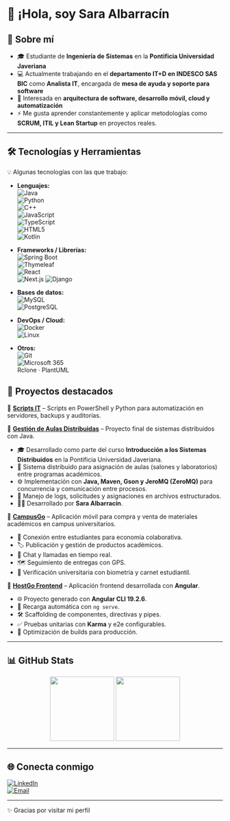 # 👋 ¡Hola, soy Sara Albarracín  

## 🚀 Sobre mí  
- 🎓 Estudiante de **Ingeniería de Sistemas** en la **Pontificia Universidad Javeriana**  
- 💻 Actualmente trabajando en el **departamento IT+D en INDESCO SAS BIC** como **Analista IT**, encargada de **mesa de ayuda y soporte para software**  
- 🌱 Interesada en **arquitectura de software, desarrollo móvil, cloud y automatización**  
- ⚡ Me gusta aprender constantemente y aplicar metodologías como **SCRUM, ITIL y Lean Startup** en proyectos reales.  

---

## 🛠️ Tecnologías y Herramientas  
💡 Algunas tecnologías con las que trabajo:  
- **Lenguajes:**  
  ![Java](https://img.shields.io/badge/Java-ED8B00?logo=java&logoColor=white)  
  ![Python](https://img.shields.io/badge/Python-3776AB?logo=python&logoColor=white)  
  ![C++](https://img.shields.io/badge/C++-00599C?logo=cplusplus&logoColor=white)  
  ![JavaScript](https://img.shields.io/badge/JavaScript-F7DF1E?logo=javascript&logoColor=black)  
  ![TypeScript](https://img.shields.io/badge/TypeScript-3178C6?logo=typescript&logoColor=white)  
  ![HTML5](https://img.shields.io/badge/HTML5-E34F26?logo=html5&logoColor=white)  
  ![Kotlin](https://img.shields.io/badge/Kotlin-7F52FF?logo=kotlin&logoColor=white)  

- **Frameworks / Librerías:**  
  ![Spring Boot](https://img.shields.io/badge/Spring_Boot-6DB33F?logo=springboot&logoColor=white)  
  ![Thymeleaf](https://img.shields.io/badge/Thymeleaf-005F0F?logo=thymeleaf&logoColor=white)  
  ![React](https://img.shields.io/badge/React-20232A?logo=react&logoColor=61DAFB)  
  ![Next.js](https://img.shields.io/badge/Next.js-000000?logo=nextdotjs&logoColor=white) 
  ![Django](https://img.shields.io/badge/Django-092E20?logo=django&logoColor=white)  

- **Bases de datos:**  
  ![MySQL](https://img.shields.io/badge/MySQL-4479A1?logo=mysql&logoColor=white)  
  ![PostgreSQL](https://img.shields.io/badge/PostgreSQL-336791?logo=postgresql&logoColor=white)  

- **DevOps / Cloud:**  
  ![Docker](https://img.shields.io/badge/Docker-2496ED?logo=docker&logoColor=white)  
  ![Linux](https://img.shields.io/badge/Linux-FCC624?logo=linux&logoColor=black)  

- **Otros:**  
  ![Git](https://img.shields.io/badge/Git-F05032?logo=git&logoColor=white)  
  ![Microsoft 365](https://img.shields.io/badge/Microsoft_365-D83B01?logo=microsoftoffice&logoColor=white)  
  Rclone · PlantUML  


## 📌 Proyectos destacados  

🔹 **[Scripts IT]()** – Scripts en PowerShell y Python para automatización en servidores, backups y auditorías.  

🔹 **[Gestión de Aulas Distribuidas](https://github.com/SarAlbN1/gestion-aulas-distribuidas)** – Proyecto final de sistemas distribuidos con Java.  
   - 🎓 Desarrollado como parte del curso **Introducción a los Sistemas Distribuidos** en la Pontificia Universidad Javeriana.  
   - 🏫 Sistema distribuido para asignación de aulas (salones y laboratorios) entre programas académicos.  
   - ⚙️ Implementación con **Java, Maven, Gson y JeroMQ (ZeroMQ)** para concurrencia y comunicación entre procesos.  
   - 💾 Manejo de logs, solicitudes y asignaciones en archivos estructurados.  
   - 👩‍💻 Desarrollado por **Sara Albarracín**.  

🔹 **[CampusGo](https://github.com/ICM2025/CampusGo)** – Aplicación móvil para compra y venta de materiales académicos en campus universitarios.  
   - 👥 Conexión entre estudiantes para economía colaborativa.  
   - 🏷️ Publicación y gestión de productos académicos.  
   - 💬 Chat y llamadas en tiempo real.  
   - 🗺️ Seguimiento de entregas con GPS.  
   - 🪪 Verificación universitaria con biometría y carnet estudiantil.  

🔹 **[HostGo Frontend](https://github.com/JuanPablogh0412/DesarrolloWeb_Host-Go)** – Aplicación frontend desarrollada con **Angular**.  
   - 🌐 Proyecto generado con **Angular CLI 19.2.6**.  
   - 🔄 Recarga automática con `ng serve`.  
   - 🛠️ Scaffolding de componentes, directivas y pipes.  
   - ✅ Pruebas unitarias con **Karma** y e2e configurables.  
   - 🚀 Optimización de builds para producción.  

---

## 📊 GitHub Stats 
<p align="center">
  <img src="https://github-readme-stats.vercel.app/api/top-langs/?username=SarAlbN1&layout=compact&theme=transparent" height="150"/>
  <img src="https://github-readme-streak-stats.herokuapp.com?user=SarAlbN1&theme=transparent" height="150"/>
</p>



---

## 🌐 Conecta conmigo  

[![LinkedIn](https://img.shields.io/badge/LinkedIn-0A66C2?logo=linkedin&logoColor=white)](https://www.linkedin.com/in/sara-albarracin-27991124b)  
[![Email](https://img.shields.io/badge/Email-D14836?logo=gmail&logoColor=white)](mailto:sara.albar@altmail.kr)  

---

✨ Gracias por visitar mi perfil 
